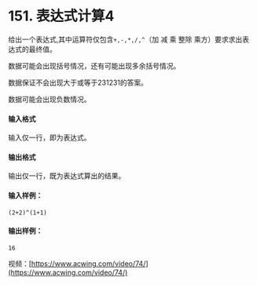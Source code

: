 # 151. 表达式计算4

给出一个表达式,其中运算符仅包含`+,-,*,/,^`（加 减 乘 整除 乘方）要求求出表达式的最终值。

数据可能会出现括号情况，还有可能出现多余括号情况。

数据保证不会出现大于或等于231231的答案。

数据可能会出现负数情况。

#### 输入格式

输入仅一行，即为表达式。

#### 输出格式

输出仅一行，既为表达式算出的结果。

#### 输入样例：

```
(2+2)^(1+1)
```

#### 输出样例：

```
16
```

视频：[https://www.acwing.com/video/74/](https://www.acwing.com/video/74/)